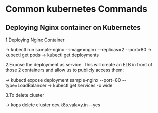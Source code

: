 # Common kubernetes Commands

Deploying Nginx container on Kubernetes
-----------------------------------------
1.Deploying Nginx Container

  -> kubectl run sample-nginx --image=nginx --replicas=2 --port=80
  -> kubectl get pods
  -> kubectl get deployments
  
2.Expose the deployment as service. This will create an ELB in front of those 2 containers and allow us to publicly access them:

 -> kubectl expose deployment sample-nginx --port=80 --type=LoadBalancer
 -> kubectl get services -o wide
 
3.To delete cluster

 -> kops delete cluster dev.k8s.valaxy.in --yes
 
 
 
 




   

